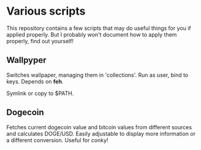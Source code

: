# Various scripts

This repository contains a few scripts that may do useful things for you if applied properly. But I probably won't document how to apply them properly, find out yourself!

## Wallpyper

Switches wallpaper, managing them in 'collections'. Run as user, bind to keys. Depends on **feh**.

Symlink or copy to $PATH.

## Dogecoin

Fetches current dogecoin value and bitcoin values from different sources and calculates DOGE/USD. Easily adjustable to display more information or a different conversion. Useful for conky!
